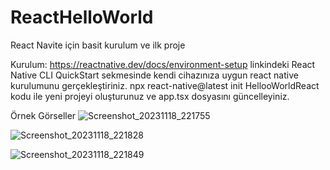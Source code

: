 # ReactHelloWorld
React Navite için basit kurulum ve ilk proje

Kurulum:
https://reactnative.dev/docs/environment-setup linkindeki React Native CLI QuickStart sekmesinde kendi cihazınıza uygun react native kurulumunu gerçekleştiriniz.
npx react-native@latest init HellooWorldReact kodu ile yeni projeyi oluşturunuz ve app.tsx dosyasını güncelleyiniz.

Örnek Görseller 
![Screenshot_20231118_221755](https://github.com/atalhatabak/ReactHelloWorld/assets/56918326/7fe6809e-c7fc-4edd-9862-86e28c6cbe45)


![Screenshot_20231118_221828](https://github.com/atalhatabak/ReactHelloWorld/assets/56918326/6fcb1f20-fcad-44cf-9de4-85332c035f36)

![Screenshot_20231118_221849](https://github.com/atalhatabak/ReactHelloWorld/assets/56918326/905339a9-bc19-4ffc-a004-f500a55ad520)
